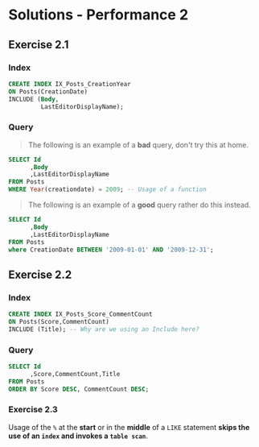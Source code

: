 # Solutions - Performance 2
## Exercise 2.1
### Index
```sql
CREATE INDEX IX_Posts_CreationYear 
ON Posts(CreationDate) 
INCLUDE (Body,
         LastEditorDisplayName); 
```
### Query
> The following is an example of a **bad** query, don't try this at home.
```sql
SELECT Id
      ,Body
      ,LastEditorDisplayName
FROM Posts 
WHERE Year(creationdate) = 2009; -- Usage of a function
```
> The following is an example of a **good** query rather do this instead.
```sql
SELECT Id
      ,Body
      ,LastEditorDisplayName
FROM Posts 
where CreationDate BETWEEN '2009-01-01' AND '2009-12-31';
```
## Exercise 2.2
### Index
```sql
CREATE INDEX IX_Posts_Score_CommentCount 
ON Posts(Score,CommentCount) 
INCLUDE (Title); -- Why are we using an Include here?
```
### Query
```sql
SELECT Id
      ,Score,CommentCount,Title 
FROM Posts 
ORDER BY Score DESC, CommentCount DESC; 
```
### Exercise 2.3
Usage of the `%` at the **start** or in the **middle** of a `LIKE` statement **skips the use of an `index` and invokes a `table scan`**.
